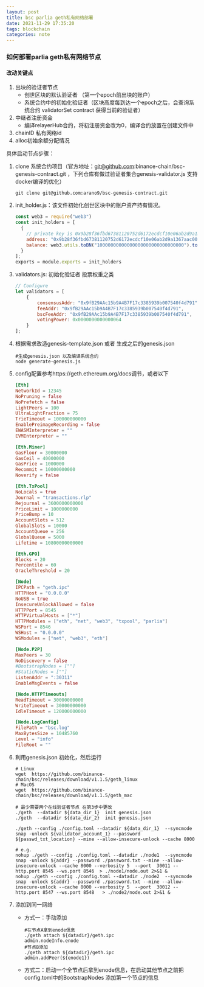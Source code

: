 ```yaml
---
layout: post
title: bsc parlia geth私有网络部署
date: 2021-11-29 17:35:20
tags: blockchain
categories: note
---
```


### 如何部署parlia geth私有网络节点

#### 改动关键点

1. 出块的验证者节点
   -  创世区块的默认验证者 （第一个epoch前出块的账户）
   - 系统合约中的初始化验证者（区块高度每到达一个epoch之后，会查询系统合约 validatorSet contract 获得当前的验证者）
2. 中继者注册资金
   - 编译relayerHub合约，将初注册资金改为0，编译合约放置在创建文件中
3. chainID 私有网络id
4. alloc初始余额分配情况



具体启动节点步骤：

1. clone 系统合约项目（官方地址：git@github.com:binance-chain/bsc-genesis-contract.git ，下列仓库有做过验证者集合genesis-validator.js 支持docker编译的优化）

   ```shell
   git clone git@github.com:arano9/bsc-genesis-contract.git
   ```

2. init_holder.js：该文件初始化创世区块中的账户资产持有情况。

   ```JavaScript
   const web3 = require("web3")
   const init_holders = [
     {
       // private key is 0x9b28f36fbd67381120752d6172ecdcf10e06ab2d9a1367aac00cdcd6ac7855d3, only use in dev
       address: "0x9b28f36fbd67381120752d6172ecdcf10e06ab2d9a1367aac00cdcd6ac7855d3",
       balance: web3.utils.toBN("10000000000000000000000000000000").toString("hex")
     }
   ];
   exports = module.exports = init_holders
   ```

3. validators.js: 初始化验证者 投票权重之类

   ```javascript
   // Configure
   let validators = [
       {
           consensusAddr: "0x9fB29AAc15b9A4B7F17c3385939b007540f4d791",
           feeAddr: "0x9fB29AAc15b9A4B7F17c3385939b007540f4d791",
           bscFeeAddr: "0x9fB29AAc15b9A4B7F17c3385939b007540f4d791",
           votingPower: 0x0000000000000064
       }
   ];
   ```

4. 根据需求改造genesis-template.json 或者 生成之后的genesis.json

   ```shell
   #生成genesis.json 以及编译系统合约
   node generate-genesis.js  
   ```

5. config配置参考https://geth.ethereum.org/docs调节，或者以下

   ```toml
   [Eth]
   NetworkId = 12345
   NoPruning = false
   NoPrefetch = false
   LightPeers = 100
   UltraLightFraction = 75
   TrieTimeout = 100000000000
   EnablePreimageRecording = false
   EWASMInterpreter = ""
   EVMInterpreter = ""
   
   [Eth.Miner]
   GasFloor = 30000000
   GasCeil = 40000000
   GasPrice = 1000000
   Recommit = 10000000000
   Noverify = false
   
   [Eth.TxPool]
   NoLocals = true
   Journal = "transactions.rlp"
   Rejournal = 3600000000000
   PriceLimit = 1000000000
   PriceBump = 10
   AccountSlots = 512
   GlobalSlots = 10000
   AccountQueue = 256
   GlobalQueue = 5000
   Lifetime = 10800000000000
   
   [Eth.GPO]
   Blocks = 20
   Percentile = 60
   OracleThreshold = 20
   
   [Node]
   IPCPath = "geth.ipc"
   HTTPHost = "0.0.0.0"
   NoUSB = true
   InsecureUnlockAllowed = false
   HTTPPort = 8545
   HTTPVirtualHosts = ["*"]
   HTTPModules = ["eth", "net", "web3", "txpool", "parlia"]
   WSPort = 8546
   WSHost = "0.0.0.0"
   WSModules = ["net", "web3", "eth"]
   
   [Node.P2P]
   MaxPeers = 30
   NoDiscovery = false
   #BootstrapNodes = [""]
   #StaticNodes = [""]
   ListenAddr = ":30311"
   EnableMsgEvents = false
   
   [Node.HTTPTimeouts]
   ReadTimeout = 30000000000
   WriteTimeout = 30000000000
   IdleTimeout = 120000000000
   
   [Node.LogConfig]
   FilePath = "bsc.log"
   MaxBytesSize = 10485760
   Level = "info"
   FileRoot = ""
   
   ```

   

6. 利用genesis.json 初始化，然后运行

   ```shell
   # Linux
   wget  https://github.com/binance-chain/bsc/releases/download/v1.1.5/geth_linux
   # MacOS
   wget  https://github.com/binance-chain/bsc/releases/download/v1.1.5/geth_mac
   
   # 最少需要两个在线验证者节点 在第3步中更改
   ./geth  --datadir ${data_dir_1}  init genesis.json
   ./geth  --datadir ${data_dir_2}  init genesis.json
   
   ./geth --config ./config.toml --datadir ${data_dir_1}  --syncmode snap -unlock ${validator_account_1} --password ${passwd_txt_location} --mine --allow-insecure-unlock --cache 8000 
   
   # e.g. 
   nohup ./geth --config ./config.toml --datadir ./node1  --syncmode snap -unlock ${addr} --password ./password.txt --mine --allow-insecure-unlock --cache 8000 --verbosity 5  --port  30011 --http.port 8545 --ws.port 8546  > ./node1/node.out 2>&1 &
   nohup ./geth --config ./config.toml --datadir ./node2  --syncmode snap -unlock ${addr} --password ./password.txt --mine --allow-insecure-unlock --cache 8000 --verbosity 5  --port  30012 --http.port 8547 --ws.port 8548   > ./node2/node.out 2>&1 &
   ```

7. 添加到同一网络

   - 方式一：手动添加

     ```shell
     #在节点A拿到enode信息
     ./geth attach ${datadir}/geth.ipc
     admin.nodeInfo.enode
     #节点B添加
     ./geth attach ${datadir}/geth.ipc
     admin.addPeer(${enode1})
     ```

   - 方式二：启动一个全节点后拿到enode信息，在启动其他节点之前把config.toml中的BootstrapNodes 添加第一个节点的信息